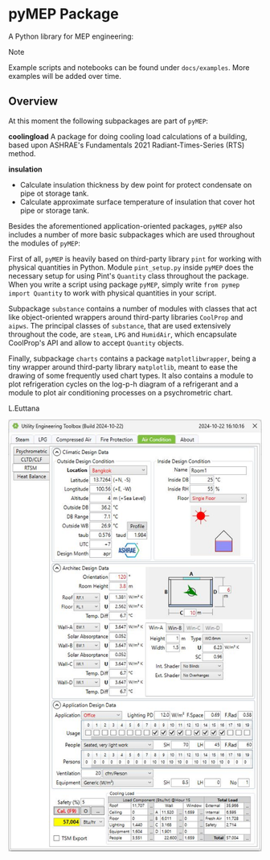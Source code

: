 # pyMEP Package

A Python library for MEP engineering:

> [!NOTE]
> Example scripts and notebooks can be found under `docs/examples`. More examples
> will be added over time.

## Overview
At this moment the following subpackages are part of `pyMEP`:

**coolingload**
A package for doing cooling load calculations of a building, based upon ASHRAE's
Fundamentals 2021 Radiant-Times-Series (RTS) method.

**insulation**
- Calculate insulation thickness by dew point for protect condensate on pipe ot storage tank.
- Calculate approximate surface temperature of insulation that cover hot pipe or storage tank.

Besides the aforementioned application-oriented packages, `pyMEP` also includes a
number of more basic subpackages which are used throughout the modules of
`pyMEP`:

First of all, `pyMEP` is heavily based on third-party library `pint` for
working with physical quantities in Python. Module `pint_setup.py` inside `pyMEP`
does the necessary setup for using Pint's `Quantity` class throughout the
package. When you write a script using package `pyMEP`, simply write `from pymep
import Quantity` to work with physical quantities in your script.

Subpackage `substance` contains a number of modules with classes that act like
object-oriented wrappers around third-party libraries `CoolProp` and `aipws`.
The principal classes of `substance`, that are used extensively throughout
the code, are `steam`, `LPG` and `HumidAir`, which encapsulate CoolProp's API and
allow to accept `Quantity` objects.

Finally, subpackage `charts` contains a package `matplotlibwrapper`, being a
tiny wrapper around third-party library `matplotlib`, meant to ease the drawing
of some frequently used chart types. It also contains a module to plot
refrigeration cycles on the log-p-h diagram of a refrigerant and a module to
plot air conditioning processes on a psychrometric chart.

L.Euttana

![](https://github.com/hs0wkc/pyMEP/raw/master/images/screenshot.jpg)

